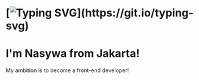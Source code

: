 # [![Typing SVG](https://readme-typing-svg.demolab.com?font=Merienda&size=50&pause=1000&color=038A00&center=true&vCenter=true&random=false&width=435&lines=Hello+World!)](https://git.io/typing-svg)

# I'm Nasywa from Jakarta!

My ambition is to become a front-end developer!
